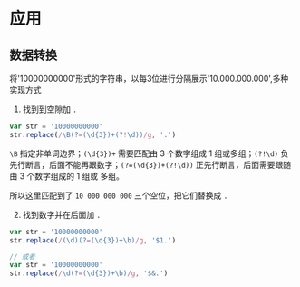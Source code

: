 # 应用

## 数据转换

将'10000000000'形式的字符串，以每3位进行分隔展示'10.000.000.000',多种实现方式

1. 找到到空隙加 `.`

```js
var str = '10000000000'
str.replace(/\B(?=(\d{3})+(?!\d))/g, '.')
```

`\B` 指定非单词边界；`(\d{3})+` 需要匹配由 3 个数字组成 1 组或多组；`(?!\d)` 负先行断言，后面不能再跟数字；`(?=(\d{3})+(?!\d))` 正先行断言，后面需要跟随由 3 个数字组成的 1 组或 多组。

所以这里匹配到了 `10 000 000 000` 三个空位，把它们替换成 `.`

2. 找到数字并在后面加 `.`

```js
var str = '10000000000'
str.replace(/(\d)(?=(\d{3})+\b)/g, '$1.')

// 或者
var str = '10000000000'
str.replace(/\d(?=(\d{3})+\b)/g, '$&.')
```